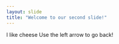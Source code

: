 ```yaml
---
layout: slide
title: "Welcome to our second slide!"
---
```

I like cheese
Use the left arrow to go back!
